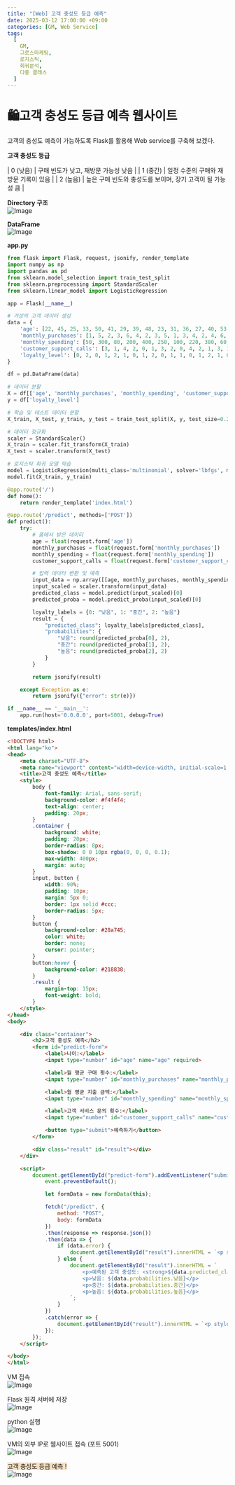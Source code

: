 ```yaml
---
title: "[Web] 고객 충성도 등급 예측"
date: 2025-03-12 17:00:00 +09:00
categories: [GM, Web Service]
tags:
  [
    GM,
    그로스마케팅,
    로지스틱,
    회귀분석,
    다중 클래스
  ]
---
```


# **🛍️고객 충성도 등급 예측 웹사이트**

고객의 충성도 예측이 가능하도록 Flask를 활용해 Web service를 구축해 보겠다.

**고객 충성도 등급**  

| 0 (낮음) | 구매 빈도가 낮고, 재방문 가능성 낮음 |
| 1 (중간) | 일정 수준의 구매와 재방문 기록이 있음 |
| 2 (높음) | 높은 구매 빈도와 충성도를 보이며, 장기 고객이 될 가능성 큼 |

**Directory 구조**  
![Image](https://github.com/user-attachments/assets/62d38cb5-defb-4503-8142-86f6dad0226f)

**DataFrame**  
![Image](https://github.com/user-attachments/assets/85355be8-3a17-45ed-ba4d-b702cc19a5cd)

**app.py**  
```python
from flask import Flask, request, jsonify, render_template
import numpy as np
import pandas as pd
from sklearn.model_selection import train_test_split
from sklearn.preprocessing import StandardScaler
from sklearn.linear_model import LogisticRegression

app = Flask(__name__)

# 가상의 고객 데이터 생성
data = {
    'age': [22, 45, 25, 33, 50, 41, 29, 39, 48, 23, 31, 36, 27, 40, 53, 44, 26, 38, 51, 30],
    'monthly_purchases': [1, 5, 2, 3, 6, 4, 2, 3, 5, 1, 3, 4, 2, 4, 6, 5, 2, 3, 5, 2],
    'monthly_spending': [50, 300, 80, 200, 400, 250, 100, 220, 380, 60, 180, 240, 90, 270, 420, 320, 75, 230, 390, 110],
    'customer_support_calls': [3, 1, 4, 2, 0, 1, 3, 2, 0, 4, 2, 1, 3, 1, 0, 1, 4, 2, 0, 3],
    'loyalty_level': [0, 2, 0, 1, 2, 1, 0, 1, 2, 0, 1, 1, 0, 1, 2, 1, 0, 1, 2, 0]  # 0=낮음, 1=중간, 2=높음
}

df = pd.DataFrame(data)

# 데이터 분할
X = df[['age', 'monthly_purchases', 'monthly_spending', 'customer_support_calls']]
y = df['loyalty_level']

# 학습 및 테스트 데이터 분할
X_train, X_test, y_train, y_test = train_test_split(X, y, test_size=0.2, random_state=42, stratify=y)

# 데이터 정규화
scaler = StandardScaler()
X_train = scaler.fit_transform(X_train)
X_test = scaler.transform(X_test)

# 로지스틱 회귀 모델 학습
model = LogisticRegression(multi_class='multinomial', solver='lbfgs', max_iter=200)
model.fit(X_train, y_train)

@app.route('/')
def home():
    return render_template('index.html')

@app.route('/predict', methods=['POST'])
def predict():
    try:
        # 폼에서 받은 데이터
        age = float(request.form['age'])
        monthly_purchases = float(request.form['monthly_purchases'])
        monthly_spending = float(request.form['monthly_spending'])
        customer_support_calls = float(request.form['customer_support_calls'])

        # 입력 데이터 변환 및 예측
        input_data = np.array([[age, monthly_purchases, monthly_spending, customer_support_calls]])
        input_scaled = scaler.transform(input_data)
        predicted_class = model.predict(input_scaled)[0]
        predicted_proba = model.predict_proba(input_scaled)[0]

        loyalty_labels = {0: "낮음", 1: "중간", 2: "높음"}
        result = {
            "predicted_class": loyalty_labels[predicted_class],
            "probabilities": {
                "낮음": round(predicted_proba[0], 2),
                "중간": round(predicted_proba[1], 2),
                "높음": round(predicted_proba[2], 2)
            }
        }

        return jsonify(result)

    except Exception as e:
        return jsonify({"error": str(e)})

if __name__ == '__main__':
    app.run(host='0.0.0.0', port=5001, debug=True)
```

**templates/index.html**  
```html
<!DOCTYPE html>
<html lang="ko">
<head>
    <meta charset="UTF-8">
    <meta name="viewport" content="width=device-width, initial-scale=1.0">
    <title>고객 충성도 예측</title>
    <style>
        body {
            font-family: Arial, sans-serif;
            background-color: #f4f4f4;
            text-align: center;
            padding: 20px;
        }
        .container {
            background: white;
            padding: 20px;
            border-radius: 8px;
            box-shadow: 0 0 10px rgba(0, 0, 0, 0.1);
            max-width: 400px;
            margin: auto;
        }
        input, button {
            width: 90%;
            padding: 10px;
            margin: 5px 0;
            border: 1px solid #ccc;
            border-radius: 5px;
        }
        button {
            background-color: #28a745;
            color: white;
            border: none;
            cursor: pointer;
        }
        button:hover {
            background-color: #218838;
        }
        .result {
            margin-top: 15px;
            font-weight: bold;
        }
    </style>
</head>
<body>

    <div class="container">
        <h2>고객 충성도 예측</h2>
        <form id="predict-form">
            <label>나이:</label>
            <input type="number" id="age" name="age" required>

            <label>월 평균 구매 횟수:</label>
            <input type="number" id="monthly_purchases" name="monthly_purchases" required>

            <label>월 평균 지출 금액:</label>
            <input type="number" id="monthly_spending" name="monthly_spending" required>

            <label>고객 서비스 문의 횟수:</label>
            <input type="number" id="customer_support_calls" name="customer_support_calls" required>

            <button type="submit">예측하기</button>
        </form>

        <div class="result" id="result"></div>
    </div>

    <script>
        document.getElementById("predict-form").addEventListener("submit", function(event) {
            event.preventDefault();

            let formData = new FormData(this);

            fetch("/predict", {
                method: "POST",
                body: formData
            })
            .then(response => response.json())
            .then(data => {
                if (data.error) {
                    document.getElementById("result").innerHTML = `<p style="color: red;">오류 발생: ${data.error}</p>`;
                } else {
                    document.getElementById("result").innerHTML = `
                        <p>예측된 고객 충성도: <strong>${data.predicted_class}</strong></p>
                        <p>낮음: ${data.probabilities.낮음}</p>
                        <p>중간: ${data.probabilities.중간}</p>
                        <p>높음: ${data.probabilities.높음}</p>
                    `;
                }
            })
            .catch(error => {
                document.getElementById("result").innerHTML = `<p style="color: red;">API 호출 오류: ${error}</p>`;
            });
        });
    </script>

</body>
</html>

```

VM 접속  
![Image](https://github.com/user-attachments/assets/62c7993a-339a-4a6b-975a-3d6e194de414)

Flask 원격 서버에 저장  
![Image](https://github.com/user-attachments/assets/26173059-0897-444c-89de-0544e6f39cc6)

python 실행  
![Image](https://github.com/user-attachments/assets/60893da7-0a7b-4ff2-866e-28268f2a1a88)

VM의 외부 IP로 웹사이트 접속 (포트 5001)  
![Image](https://github.com/user-attachments/assets/a60d6c52-545a-423b-b7a3-2841760e6a19)

<span style="background-color: #F7DDBE;">고객 충성도 등급 예측 !</span>  
![Image](https://github.com/user-attachments/assets/24f67280-d43f-4413-b633-1ecbbd6f9d75)